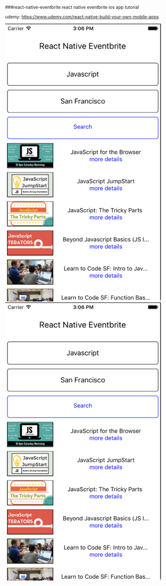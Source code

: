 ###react-native-eventbrite
react native eventbrite ios app tutorial

udemy:
https://www.udemy.com/react-native-build-your-own-mobile-apps


![Alt RNEventbrite-main](./readmeAssets/RNEventbrite-main.png)
![Alt RNEventbrite-detail](./readmeAssets/RNEventbrite-main.png)
